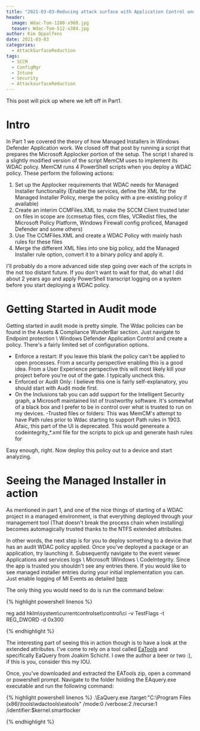 ```yaml
---
title: "2021-03-03-Reducing attack surface with Application Control and managed installer(s) - Part 2"
header:
  image: Wdac-Tom-1280-x960.jpg
  teaser: Wdac-Tom-512-x384.jpg
author: Kim Oppalfens
date: 2021-03-03
categories:
  - AttackSurfaceReduction
tags:
  - SCCM
  - ConfigMgr
  - Intune
  - Security
  - AttacksurfaceReduction
---
```


This post will pick up where we left off in Part1.

# Intro #

In Part 1 we covered the theory of how Managed Installers in Windows Defender Application work. We closed off that post by running a script that prepares the Microsoft Applocker portion of the setup. The script I shared is a slightly modified version of the script MemCM uses to implement its WDAC policy. MemCM runs 4 PowerShell scripts when you deploy a WDAC policy. These perform the following actions:
1. Set up the Applocker requirements that WDAC needs for Managed Installer functionality (Enable the services, define the XML for the Managed Installer Policy, merge the policy with a pre-existing policy if available)
2. Create an interim CCMFiles.XML to make the SCCM Client trusted later on files in scope are (ccmsetup files, ccm files, VCRedist files, the Microsoft Policy Platform, Windows Firewall config proficed, Managed Defender and some others)
3. Use The CCMFiles.XML and create a WDAC Policy with mainly hash rules for these files
4. Merge the different XML files into one big policy, add the Managed Installer rule option, convert it to a binary policy and apply it.

I'll probably do a more advanced side step going over each of the scripts in the not too distant future. If you don't want to wait for that, do what I did about 2 years ago and apply PowerShell transcript logging on a system before you start deploying a WDAC policy.

# Getting Started in Audit mode #
Getting started in audit mode is pretty simple. The Wdac policies can be found in the Assets & Compliance WunderBar section.
Just navigate to Endpoint protection \ Windows Defender Application Control and create a policy. There's a fairly limited set of configuration options.
- Enforce a restart: If you leave this blank the policy can't be applied to open processes. From a security perspective enabling this is a good idea. From a User Experience perspective this will most likely kill your project before you're out of the gate. I typically uncheck this.
- Enforced or Audit Only: I believe this one is fairly self-explanatory, you should start with Audit mode first.
- On the Inclusions tab you can add support for the Intelligent Security graph, a Microsoft maintained list of trustworthy software. It's somewhat of a black box and I prefer to be in control over what is trusted to run on my devices. 
-Trusted files or folders: This was MemCM's attempt to have Path rules prior to Wdac starting to support Path rules in 1903. Afaic, this part of the UI is deprecated. This would genereate a codeintegrity_*.xml file for the scripts to pick up and generate hash rules for


Easy enough, right. Now deploy this policy out to a device and start analyzing.

# Seeing the Managed Installer in action #
As mentioned in part 1, and one of the nice things of starting of a WDAC project in a managed environment, is that everything deployed through your management tool (That doesn't break the process chain when installing) becomes automagically trusted thanks to the NTFS extended attributes.

In other words, the next step is for you to deploy something to a device that has an audit WDAC policy applied.
Once you've deployed a package or an application, try launching it. Subsequently navigate to the event viewer Applications and services logs \ Microsoft \Windows \ CodeIntegrity. Since the app is trusted you shouldn't see any entries there. If you would like to see managed installer entries during your initial implementation you can. Just enable logging of MI Events as detailed [here](https://docs.microsoft.com/en-us/windows/security/threat-protection/windows-defender-application-control/event-id-explanations#optional-intelligent-security-graph-isg-or-managed-installer-mi-diagnostic-events)

The only thing you would need to do is run the command below:

{% highlight powershell linenos %}

reg add hklm\system\currentcontrolset\control\ci -v TestFlags -t REG_DWORD -d 0x300

{% endhighlight %}

The interesting part of seeing this in action though is to have a look at the extended attributes. I've come to rely on a tool called [EaTools](https://github.com/jschicht/EaTools) and specifically EaQuery from Joakim Schicht. I owe the author a beer or two :), if this is you, consider this my IOU. 

Once, you've downloaded and extracted the EATools zip, open a command or powershell prompt.
Navigate to the folder holding the EAquery.exe executable and run the following command:

{% highlight powershell linenos %}
.\EaQuery.exe /target:"C:\Program Files (x86)\tools\wdactools\eatools" /mode:0 /verbose:2 /recurse:1 /identifier:$kernel.smartlocker

{% endhighlight %}











